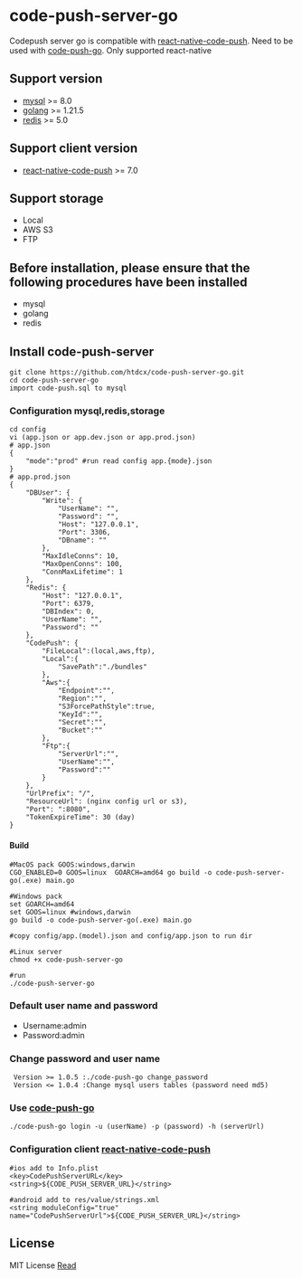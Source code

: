 # code-push-server-go
Codepush server go is compatible with [react-native-code-push](https://github.com/microsoft/react-native-code-push). Need to be used with [code-push-go](https://github.com/htdcx/code-push-go). Only supported react-native

## Support version
- [mysql](https://dev.mysql.com/downloads/mysql/)  >= 8.0
- [golang](https://go.dev/dl/) >= 1.21.5
- [redis](https://redis.io/downloads/)  >= 5.0

## Support client version
- [react-native-code-push](https://github.com/microsoft/react-native-code-push) >= 7.0

## Support storage
- Local
- AWS S3 
- FTP

## Before installation, please ensure that the following procedures have been installed
- mysql
- golang
- redis

## Install code-push-server
```shell
git clone https://github.com/htdcx/code-push-server-go.git
cd code-push-server-go
import code-push.sql to mysql
```
### Configuration mysql,redis,storage
``` shell
cd config
vi (app.json or app.dev.json or app.prod.json) 
# app.json
{
    "mode":"prod" #run read config app.{mode}.json
}
# app.prod.json
{
    "DBUser": {
        "Write": {
            "UserName": "",
            "Password": "",
            "Host": "127.0.0.1",
            "Port": 3306,
            "DBname": ""
        },
        "MaxIdleConns": 10,
        "MaxOpenConns": 100,
        "ConnMaxLifetime": 1
    },
    "Redis": {
        "Host": "127.0.0.1",
        "Port": 6379,
        "DBIndex": 0,
        "UserName": "",
        "Password": ""
    },
    "CodePush": {
        "FileLocal":(local,aws,ftp),
        "Local":{
            "SavePath":"./bundles"
        },
        "Aws":{
            "Endpoint":"",
            "Region":"",
            "S3ForcePathStyle":true,
            "KeyId":"",
            "Secret":"",
            "Bucket":""
        },
        "Ftp":{
            "ServerUrl":"",
            "UserName":"",
            "Password":""
        }
    },
    "UrlPrefix": "/",
    "ResourceUrl": (nginx config url or s3),
    "Port": ":8080",
    "TokenExpireTime": 30 (day)
}

```
#### Build
``` shell
#MacOS pack GOOS:windows,darwin
CGO_ENABLED=0 GOOS=linux  GOARCH=amd64 go build -o code-push-server-go(.exe) main.go

#Windows pack
set GOARCH=amd64
set GOOS=linux #windows,darwin
go build -o code-push-server-go(.exe) main.go

#copy config/app.(model).json and config/app.json to run dir 

#Linux server
chmod +x code-push-server-go

#run
./code-push-server-go
```
### Default user name and password
- Username:admin
- Password:admin

### Change password and user name
``` shell
 Version >= 1.0.5 :./code-push-go change_password
 Version <= 1.0.4 :Change mysql users tables (password need md5)
```

### Use [code-push-go](https://github.com/htdcx/code-push-go)
``` shell
./code-push-go login -u (userName) -p (password) -h (serverUrl)
```
### Configuration client [react-native-code-push](https://github.com/microsoft/react-native-code-push)

``` shell
#ios add to Info.plist
<key>CodePushServerURL</key>
<string>${CODE_PUSH_SERVER_URL}</string>

#android add to res/value/strings.xml
<string moduleConfig="true" name="CodePushServerUrl">${CODE_PUSH_SERVER_URL}</string>
```

## License
MIT License [Read](https://github.com/htdcx/code-push-server-go/blob/main/LICENSE)
